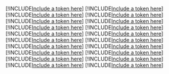 [!INCLUDE[Include a token here](refs1526897303297/r1.md)]
[!INCLUDE[Include a token here](refs1526897303297/r2.md)]
[!INCLUDE[Include a token here](refs1526897303297/r3.md)]
[!INCLUDE[Include a token here](refs1526897303297/r4.md)]
[!INCLUDE[Include a token here](refs1526897303297/r5.md)]
[!INCLUDE[Include a token here](refs1526897303297/r6.md)]
[!INCLUDE[Include a token here](refs1526897303297/r7.md)]
[!INCLUDE[Include a token here](refs1526897303297/r8.md)]
[!INCLUDE[Include a token here](refs1526897303297/r9.md)]
[!INCLUDE[Include a token here](refs1526897303297/r10.md)]
[!INCLUDE[Include a token here](refs1526897303297/r11.md)]
[!INCLUDE[Include a token here](refs1526897303297/r12.md)]
[!INCLUDE[Include a token here](refs1526897303297/r13.md)]
[!INCLUDE[Include a token here](refs1526897303297/r14.md)]
[!INCLUDE[Include a token here](refs1526897303297/r15.md)]
[!INCLUDE[Include a token here](refs1526897303297/r16.md)]
[!INCLUDE[Include a token here](refs1526897303297/r17.md)]
[!INCLUDE[Include a token here](refs1526897303297/r18.md)]
[!INCLUDE[Include a token here](refs1526897303297/r19.md)]
[!INCLUDE[Include a token here](refs1526897303297/r20.md)]